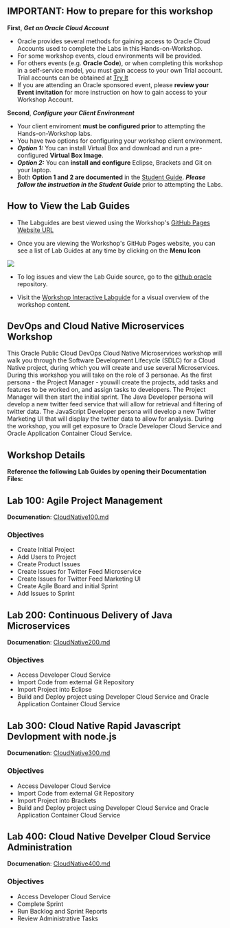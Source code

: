 ## IMPORTANT: How to prepare for this workshop

**First**, ***Get an Oracle Cloud Account*** 
- Oracle provides several methods for gaining access to Oracle Cloud Accounts used to complete the Labs in this Hands-on-Workshop. 
- For some workshop events, cloud environments will be provided. 
- For others events (e.g. **Oracle Code**), or when completing this workshop in a self-service model, you must gain access to your own Trial account. Trial accounts can be obtained at [Try It](http://cloud.oracle.com/tryit) 
- If you are attending an Oracle sponsored event, please **review your Event invitation** for more instruction on how to gain access to your Workshop Account.

**Second**, ***Configure your Client Environment***
- Your client enviroment **must be configured prior** to attempting the Hands-on-Workshop labs. 
- You have two options for configuring your workshop client environment. 
- ***Option 1:*** You can install Virtual Box and download and run a pre-configured **Virtual Box Image**.
- ***Option 2:*** You can **install and configure** Eclipse, Brackets and Git on your laptop. 
- Both **Option 1 and 2 are documented** in the [Student Guide](StudentGuide.md). ***Please follow the instruction in the Student Guide*** prior to attempting the Labs. 

## How to View the Lab Guides

- The Labguides are best viewed using the Workshop's [GitHub Pages Website URL](https://derekoneil.github.io/cloud-native-devops-workshop/microservices) 

- Once you are viewing the Workshop's GitHub Pages website, you can see a list of Lab Guides at any time by clicking on the **Menu Icon**

![](images/WorkshopMenu.png)  

- To log issues and view the Lab Guide source, go to the [github oracle](https://github.com/derekoneil/cloud-native-devops-workshop/tree/master/microservices) repository.

- Visit the [Workshop Interactive Labguide](http://launch.oracle.com/?cloudnative) for a visual overview of the workshop content. 

## DevOps and Cloud Native Microservices Workshop

This Oracle Public Cloud DevOps Cloud Native Microservices workshop will walk you through the Software Development Lifecycle (SDLC) for a Cloud Native project, during which you will create and use several Microservices. During this workshop you will take on the role of 3 personae. As the first persona - the Project Manager - youwill create the projects, add tasks and features to be worked on, and assign tasks to developers.  The Project Manager will then start the initial sprint. The Java Developer persona will develop a new twitter feed service that will allow for retrieval and filtering of twitter data. The JavaScript Developer persona will develop a new Twitter Marketing UI that will display the twitter data to allow for analysis.  During the workshop, you will get exposure to Oracle Developer Cloud Service and Oracle Application Container Cloud Service.

## Workshop Details

**Reference the following Lab Guides by opening their Documentation Files:**

## Lab 100: Agile Project Management

**Documenation**: [CloudNative100.md](CloudNative100.md)

### Objectives

- Create Initial Project
- Add Users to Project
- Create Product Issues
- Create Issues for Twitter Feed Microservice
- Create Issues for Twitter Feed Marketing UI
- Create Agile Board and initial Sprint
- Add Issues to Sprint

## Lab 200: Continuous Delivery of Java Microservices

**Documenation**: [CloudNative200.md](CloudNative200.md)

### Objectives

- Access Developer Cloud Service
- Import Code from external Git Repository
- Import Project into Eclipse
- Build and Deploy project using Developer Cloud Service and Oracle Application Container Cloud Service

## Lab 300: Cloud Native Rapid Javascript Devlopment with node.js

**Documenation**: [CloudNative300.md](CloudNative300.md)

### Objectives

- Access Developer Cloud Service
- Import Code from external Git Repository
- Import Project into Brackets
- Build and Deploy project using Developer Cloud Service and Oracle Application Container Cloud Service

## Lab 400:  Cloud Native Develper Cloud Service Administration

**Documenation**: [CloudNative400.md](CloudNative400.md)

### Objectives

- Access Developer Cloud Service
- Complete Sprint
- Run Backlog and Sprint Reports
- Review Administrative Tasks

